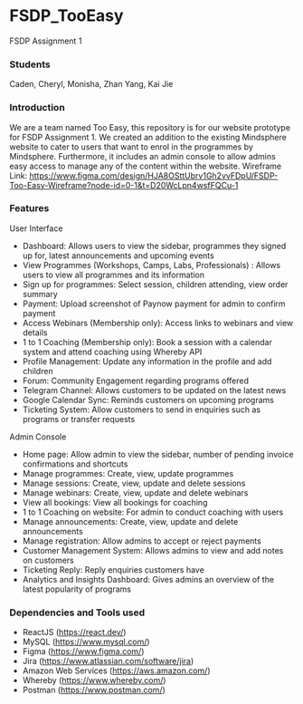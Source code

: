# FSDP_TooEasy
FSDP Assignment 1

### Students
Caden, Cheryl, Monisha, Zhan Yang, Kai Jie

### Introduction
We are a team named Too Easy, this repository is for our website prototype for FSDP Assignment 1. We created an addition to the existing Mindsphere website to cater to users that want to enrol in the programmes by Mindsphere. Furthermore, it includes an admin console to allow admins easy access to manage any of the content within the website. 
Wireframe Link: https://www.figma.com/design/HJA8OSttUbrv1Gh2vvFDpU/FSDP-Too-Easy-Wireframe?node-id=0-1&t=D20WcLpn4wsfFQCu-1

### Features
User Interface
- Dashboard: Allows users to view the sidebar, programmes they signed up for, latest announcements and upcoming events
- View Programmes (Workshops, Camps, Labs, Professionals) : Allows users to view all programmes and its information
- Sign up for programmes: Select session, children attending, view order summary
- Payment: Upload screenshot of Paynow payment for admin to confirm payment
- Access Webinars (Membership only): Access links to webinars and view details
- 1 to 1 Coaching (Membership only): Book a session with a calendar system and attend coaching using Whereby API
- Profile Management: Update any information in the profile and add children
- Forum: Community Engagement regarding programs offered
- Telegram Channel: Allows customers to be updated on the latest news
- Google Calendar Sync: Reminds customers on upcoming programs
- Ticketing System: Allow customers to send in enquiries such as programs or transfer requests

Admin Console
- Home page: Allow admin to view the sidebar, number of pending invoice confirmations and shortcuts
- Manage programmes: Create, view, update programmes
- Manage sessions: Create, view, update and delete sessions
- Manage webinars: Create, view, update and delete webinars
- View all bookings: View all bookings for coaching
- 1 to 1 Coaching on website: For admin to conduct coaching with users
- Manage announcements: Create, view, update and delete announcements
- Manage registration: Allow admins to accept or reject payments
- Customer Management System: Allows admins to view and add notes on customers
- Ticketing Reply: Reply enquiries customers have
- Analytics and Insights Dashboard: Gives admins an overview of the latest popularity of programs

### Dependencies and Tools used
- ReactJS (https://react.dev/)
- MySQL (https://www.mysql.com/)
- Figma (https://www.figma.com/)
- Jira (https://www.atlassian.com/software/jira)
- Amazon Web Services (https://aws.amazon.com/)
- Whereby (https://www.whereby.com/)
- Postman (https://www.postman.com/)

